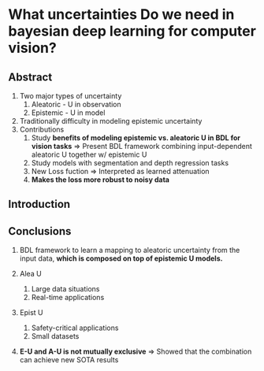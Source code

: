 # What uncertainties Do we need in bayesian deep learning for computer vision?



## Abstract

1. Two major types of uncertainty
   1. Aleatoric - U in observation
   2. Epistemic - U in model
2. Traditionally difficulty in modeling epistemic uncertainty
3. Contributions
   1. Study **benefits of modeling epistemic vs. aleatoric U in BDL for vision tasks** => Present BDL framework combining input-dependent aleatoric U together w/ epistemic U
   2. Study models with segmentation and depth regression tasks
   3. New Loss fuction => Interpreted as learned attenuation
   4. **Makes the loss more robust to noisy data**



## Introduction



## Conclusions

1. BDL framework to learn a mapping to aleatoric uncertainty from the input data, **which is composed on top of epistemic U models.**

2. Alea U
   1. Large data situations
   2. Real-time applications
3. Epist U
   1. Safety-critical applications
   2. Small datasets
4. **E-U and A-U is not mutually exclusive** => Showed that the combination can achieve new SOTA results